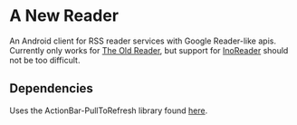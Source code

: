 # A New Reader

An Android client for RSS reader services with Google Reader-like apis. Currently only works for
[The Old Reader](http://theoldreader.com), but support for [InoReader](https://inoreader.com)
should not be too difficult.

## Dependencies

Uses the ActionBar-PullToRefresh library found
[here](https://github.com/chrisbanes/ActionBar-PullToRefresh).